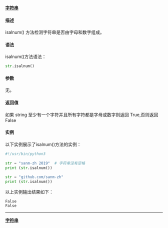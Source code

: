 **[字符串](/src/lesson08.string/string.md)**
#### 描述
isalnum() 方法检测字符串是否由字母和数字组成。

#### 语法
isalnum()方法语法：
```python
str.isalnum()
```
#### 参数
无。
#### 返回值
如果 string 至少有一个字符并且所有字符都是字母或数字则返回 True,否则返回 False

#### 实例
以下实例展示了isalnum()方法的实例：
```python
#!/usr/bin/python3
 
str = "sanm-zh 2019"  # 字符串没有空格
print (str.isalnum())
 
str = "github.com/sanm-zh"
print (str.isalnum())
```
以上实例输出结果如下：
```
False
False
```
---
**[字符串](/src/lesson08.string/string.md)**